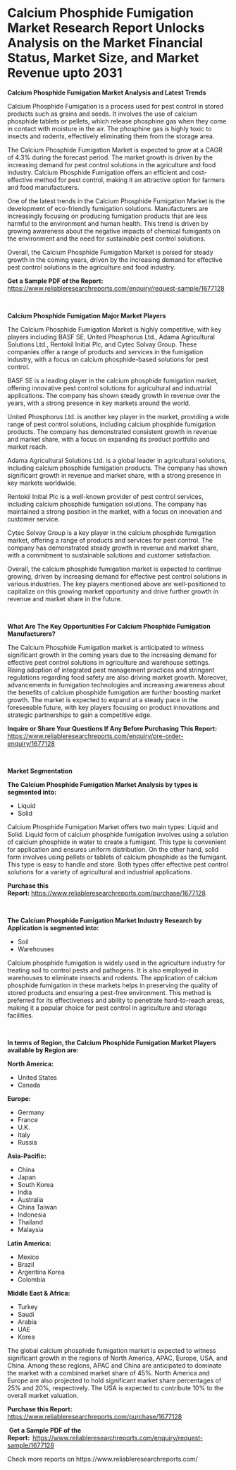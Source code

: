 <p><h1>Calcium Phosphide Fumigation Market Research Report Unlocks Analysis on the Market Financial Status, Market Size, and Market Revenue upto 2031</h1></p><p><strong>Calcium Phosphide Fumigation Market Analysis and Latest Trends</strong></p>
<p><p>Calcium Phosphide Fumigation is a process used for pest control in stored products such as grains and seeds. It involves the use of calcium phosphide tablets or pellets, which release phosphine gas when they come in contact with moisture in the air. The phosphine gas is highly toxic to insects and rodents, effectively eliminating them from the storage area.</p><p>The Calcium Phosphide Fumigation Market is expected to grow at a CAGR of 4.3% during the forecast period. The market growth is driven by the increasing demand for pest control solutions in the agriculture and food industry. Calcium Phosphide Fumigation offers an efficient and cost-effective method for pest control, making it an attractive option for farmers and food manufacturers.</p><p>One of the latest trends in the Calcium Phosphide Fumigation Market is the development of eco-friendly fumigation solutions. Manufacturers are increasingly focusing on producing fumigation products that are less harmful to the environment and human health. This trend is driven by growing awareness about the negative impacts of chemical fumigants on the environment and the need for sustainable pest control solutions.</p><p>Overall, the Calcium Phosphide Fumigation Market is poised for steady growth in the coming years, driven by the increasing demand for effective pest control solutions in the agriculture and food industry.</p></p>
<p><strong>Get a Sample PDF of the Report:&nbsp;</strong> <a href="https://www.reliableresearchreports.com/enquiry/request-sample/1677128">https://www.reliableresearchreports.com/enquiry/request-sample/1677128</a></p>
<p>&nbsp;</p>
<p><strong>Calcium Phosphide Fumigation Major Market Players</strong></p>
<p><p>The Calcium Phosphide Fumigation Market is highly competitive, with key players including BASF SE, United Phosphorus Ltd., Adama Agricultural Solutions Ltd., Rentokil Initial Plc, and Cytec Solvay Group. These companies offer a range of products and services in the fumigation industry, with a focus on calcium phosphide-based solutions for pest control.</p><p>BASF SE is a leading player in the calcium phosphide fumigation market, offering innovative pest control solutions for agricultural and industrial applications. The company has shown steady growth in revenue over the years, with a strong presence in key markets around the world.</p><p>United Phosphorus Ltd. is another key player in the market, providing a wide range of pest control solutions, including calcium phosphide fumigation products. The company has demonstrated consistent growth in revenue and market share, with a focus on expanding its product portfolio and market reach.</p><p>Adama Agricultural Solutions Ltd. is a global leader in agricultural solutions, including calcium phosphide fumigation products. The company has shown significant growth in revenue and market share, with a strong presence in key markets worldwide.</p><p>Rentokil Initial Plc is a well-known provider of pest control services, including calcium phosphide fumigation solutions. The company has maintained a strong position in the market, with a focus on innovation and customer service.</p><p>Cytec Solvay Group is a key player in the calcium phosphide fumigation market, offering a range of products and services for pest control. The company has demonstrated steady growth in revenue and market share, with a commitment to sustainable solutions and customer satisfaction.</p><p>Overall, the calcium phosphide fumigation market is expected to continue growing, driven by increasing demand for effective pest control solutions in various industries. The key players mentioned above are well-positioned to capitalize on this growing market opportunity and drive further growth in revenue and market share in the future.</p></p>
<p>&nbsp;</p>
<p><strong>What Are The Key Opportunities For Calcium Phosphide Fumigation Manufacturers?</strong></p>
<p><p>The Calcium Phosphide Fumigation market is anticipated to witness significant growth in the coming years due to the increasing demand for effective pest control solutions in agriculture and warehouse settings. Rising adoption of integrated pest management practices and stringent regulations regarding food safety are also driving market growth. Moreover, advancements in fumigation technologies and increasing awareness about the benefits of calcium phosphide fumigation are further boosting market growth. The market is expected to expand at a steady pace in the foreseeable future, with key players focusing on product innovations and strategic partnerships to gain a competitive edge.</p></p>
<p><strong>Inquire or Share Your Questions If Any Before Purchasing This Report:</strong> <a href="https://www.reliableresearchreports.com/enquiry/pre-order-enquiry/1677128">https://www.reliableresearchreports.com/enquiry/pre-order-enquiry/1677128</a></p>
<p>&nbsp;</p>
<p><strong>Market Segmentation</strong></p>
<p><strong>The Calcium Phosphide Fumigation Market Analysis by types is segmented into:</strong></p>
<p><ul><li>Liquid</li><li>Solid</li></ul></p>
<p><p>Calcium Phosphide Fumigation Market offers two main types: Liquid and Solid. Liquid form of calcium phosphide fumigation involves using a solution of calcium phosphide in water to create a fumigant. This type is convenient for application and ensures uniform distribution. On the other hand, solid form involves using pellets or tablets of calcium phosphide as the fumigant. This type is easy to handle and store. Both types offer effective pest control solutions for a variety of agricultural and industrial applications.</p></p>
<p><strong>Purchase this Report:&nbsp;</strong><a href="https://www.reliableresearchreports.com/purchase/1677128">https://www.reliableresearchreports.com/purchase/1677128</a></p>
<p>&nbsp;</p>
<p><strong>The Calcium Phosphide Fumigation Market Industry Research by Application is segmented into:</strong></p>
<p><ul><li>Soil</li><li>Warehouses</li></ul></p>
<p><p>Calcium phosphide fumigation is widely used in the agriculture industry for treating soil to control pests and pathogens. It is also employed in warehouses to eliminate insects and rodents. The application of calcium phosphide fumigation in these markets helps in preserving the quality of stored products and ensuring a pest-free environment. This method is preferred for its effectiveness and ability to penetrate hard-to-reach areas, making it a popular choice for pest control in agriculture and storage facilities.</p></p>
<p>&nbsp;</p>
<p><strong>In terms of Region, the Calcium Phosphide Fumigation Market Players available by Region are:</strong></p>
<p>
    <p> <strong> North America: </strong>
        <ul>
            <li>United States</li>
            <li>Canada</li>
        </ul>
        </p> 
    <p> <strong> Europe: </strong>
        <ul>
            <li>Germany</li>
            <li>France</li>
            <li>U.K.</li>
            <li>Italy</li>
            <li>Russia</li>
        </ul>
        </p> 
    <p> <strong> Asia-Pacific: </strong>
        <ul>
            <li>China</li>
            <li>Japan</li>
            <li>South Korea</li>
            <li>India</li>
            <li>Australia</li>
            <li>China Taiwan</li>
            <li>Indonesia</li>
            <li>Thailand</li>
            <li>Malaysia</li>
        </ul>
        </p> 
    <p> <strong> Latin America: </strong>
        <ul>
            <li>Mexico</li>
            <li>Brazil</li>
            <li>Argentina Korea</li>
            <li>Colombia</li>
        </ul>
        </p> 
    <p> <strong> Middle East & Africa: </strong>
        <ul>
            <li>Turkey</li>
            <li>Saudi</li>
            <li>Arabia</li>
            <li>UAE</li>
            <li>Korea</li>
        </ul>
    </p>
    </p>
<p><p>The global calcium phosphide fumigation market is expected to witness significant growth in the regions of North America, APAC, Europe, USA, and China. Among these regions, APAC and China are anticipated to dominate the market with a combined market share of 45%. North America and Europe are also projected to hold significant market share percentages of 25% and 20%, respectively. The USA is expected to contribute 10% to the overall market valuation.</p></p>
<p><strong>Purchase this Report: </strong><a href="https://www.reliableresearchreports.com/purchase/1677128">https://www.reliableresearchreports.com/purchase/1677128</a></p>
<p>&nbsp;<strong>Get a Sample PDF of the Report:&nbsp;&nbsp;</strong><a href="https://www.reliableresearchreports.com/enquiry/request-sample/1677128">https://www.reliableresearchreports.com/enquiry/request-sample/1677128</a></p>
<p><strong></strong></p>
<p>Check more reports on https://www.reliableresearchreports.com/</p>